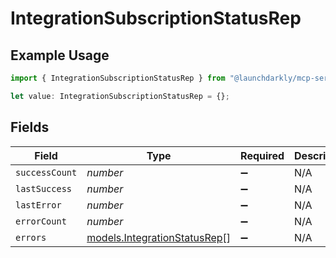# IntegrationSubscriptionStatusRep

## Example Usage

```typescript
import { IntegrationSubscriptionStatusRep } from "@launchdarkly/mcp-server";

let value: IntegrationSubscriptionStatusRep = {};
```

## Fields

| Field                                                              | Type                                                               | Required                                                           | Description                                                        |
| ------------------------------------------------------------------ | ------------------------------------------------------------------ | ------------------------------------------------------------------ | ------------------------------------------------------------------ |
| `successCount`                                                     | *number*                                                           | :heavy_minus_sign:                                                 | N/A                                                                |
| `lastSuccess`                                                      | *number*                                                           | :heavy_minus_sign:                                                 | N/A                                                                |
| `lastError`                                                        | *number*                                                           | :heavy_minus_sign:                                                 | N/A                                                                |
| `errorCount`                                                       | *number*                                                           | :heavy_minus_sign:                                                 | N/A                                                                |
| `errors`                                                           | [models.IntegrationStatusRep](../models/integrationstatusrep.md)[] | :heavy_minus_sign:                                                 | N/A                                                                |